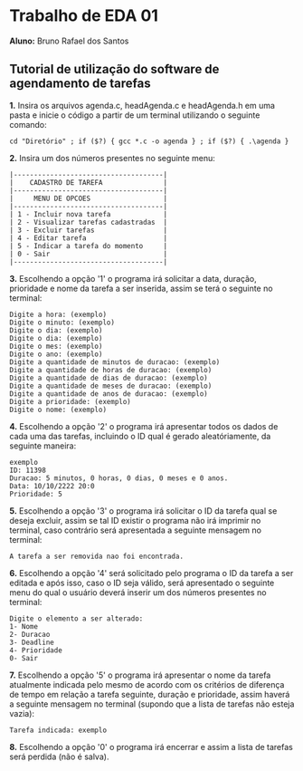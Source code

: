 # Trabalho de EDA 01
**Aluno:** Bruno Rafael dos Santos


## Tutorial de utilização do software de agendamento de tarefas
**1.** Insira os arquivos agenda.c, headAgenda.c e headAgenda.h em uma pasta e inicie o código a partir de um terminal utilizando o seguinte comando:
```
cd "Diretório" ; if ($?) { gcc *.c -o agenda } ; if ($?) { .\agenda }
```
**2.** Insira um dos números presentes no seguinte menu:
```
|-------------------------------------|
|    CADASTRO DE TAREFA               |
|-------------------------------------|
|     MENU DE OPCOES                  |
|-------------------------------------|
| 1 - Incluir nova tarefa             |
| 2 - Visualizar tarefas cadastradas  |
| 3 - Excluir tarefas                 |
| 4 - Editar tarefa                   |
| 5 - Indicar a tarefa do momento     |
| 0 - Sair                            |
|-------------------------------------|
```
**3.** Escolhendo a opção '1' o programa irá solicitar a data, duração, prioridade e nome da tarefa a ser inserida, assim se terá o seguinte no terminal:
```
Digite a hora: (exemplo)
Digite o minuto: (exemplo)
Digite o dia: (exemplo)
Digite o dia: (exemplo)
Digite o mes: (exemplo)
Digite o ano: (exemplo)
Digite a quantidade de minutos de duracao: (exemplo)
Digite a quantidade de horas de duracao: (exemplo)
Digite a quantidade de dias de duracao: (exemplo)
Digite a quantidade de meses de duracao: (exemplo)
Digite a quantidade de anos de duracao: (exemplo)
Digite a prioridade: (exemplo)
Digite o nome: (exemplo)
```
**4.** Escolhendo a opção '2' o programa irá apresentar todos os dados de cada uma das tarefas, incluindo o ID qual é gerado aleatóriamente, da seguinte maneira:
```
exemplo
ID: 11398
Duracao: 5 minutos, 0 horas, 0 dias, 0 meses e 0 anos.
Data: 10/10/2222 20:0
Prioridade: 5
```
**5.** Escolhendo a opção '3' o programa irá solicitar o ID da tarefa qual se deseja excluir, assim se tal ID existir o programa não irá imprimir no terminal, caso contrário será apresentada a seguinte mensagem no terminal:
```
A tarefa a ser removida nao foi encontrada.
```
**6.** Escolhendo a opção '4' será solicitado pelo programa o ID da tarefa a ser editada e após isso, caso o ID seja válido, será apresentado o seguinte menu do qual o usuário deverá inserir um dos números presentes no terminal:
```
Digite o elemento a ser alterado:
1- Nome
2- Duracao
3- Deadline
4- Prioridade
0- Sair
```
**7.** Escolhendo a opção '5' o programa irá apresentar o nome da tarefa atualmente indicada pelo mesmo de acordo com os critérios de diferença de tempo em relação a tarefa seguinte, duração e prioridade, assim haverá a seguinte mensagem no terminal (supondo que a lista de tarefas não esteja vazia):
```
Tarefa indicada: exemplo
```
**8.** Escolhendo a opção '0' o programa irá encerrar e assim a lista de tarefas será perdida (não é salva).
